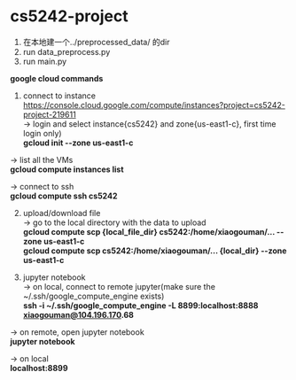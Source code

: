 # cs5242-project

1. 在本地建一个../preprocessed_data/ 的dir
2. run data_preprocess.py
3. run main.py



__google cloud commands__  
1. connect to instance  
https://console.cloud.google.com/compute/instances?project=cs5242-project-219611  
-> login and select instance{cs5242} and zone{us-east1-c}, first time login only)  
__gcloud init --zone us-east1-c__  

-> list all the VMs  
__gcloud compute instances list__  

-> connect to ssh  
__gcloud compute ssh cs5242__  

2. upload/download file  
-> go to the local directory with the data to upload  
__gcloud compute scp {local_file_dir} cs5242:/home/xiaogouman/... --zone us-east1-c__  
__gcloud compute scp cs5242:/home/xiaogouman/... {local_dir} --zone us-east1-c__  

3. jupyter notebook  
-> on local, connect to remote jupyter(make sure the ~/.ssh/google_compute_engine exists)  
__ssh -i ~/.ssh/google_compute_engine -L 8899:localhost:8888 xiaogouman@104.196.170.68__  

-> on remote, open jupyter notebook  
__jupyter notebook__  

-> on local  
__localhost:8899__
